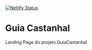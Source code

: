 [![Netlify Status](https://api.netlify.com/api/v1/badges/aa163309-5970-42bb-b659-a969ddf5a6cd/deploy-status)](https://app.netlify.com/sites/abaetefest/deploys)

# Guia Castanhal

Landing Page do projeto GuiaCastanhal
